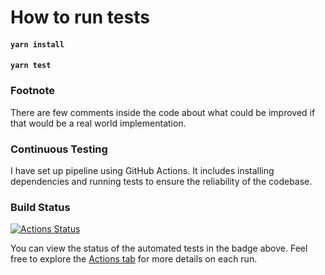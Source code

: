 # How to run tests

#### `yarn install`
#### `yarn test`

### Footnote

There are few comments inside the code about what could be improved if that would be a real world implementation.

### Continuous Testing

I have set up pipeline using GitHub Actions. It includes installing dependencies and running tests to ensure the reliability of the codebase.

### Build Status

[![Actions Status](https://github.com/niemam29/patientManager/workflows/Run%20Tests/badge.svg)](https://github.com/niemam29/patientManager/actions)

You can view the status of the automated tests in the badge above. Feel free to explore the [Actions tab](https://github.com/your-username/your-repo-name/actions) for more details on each run.